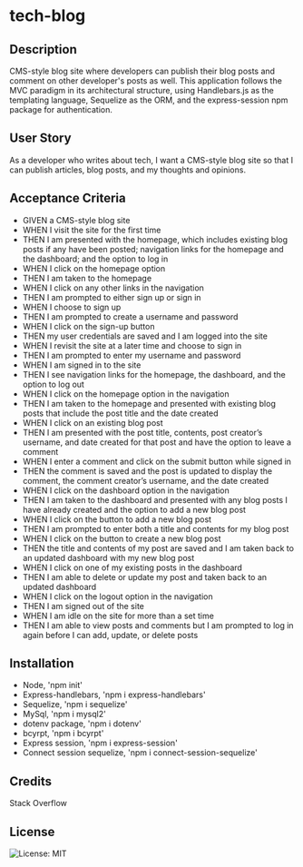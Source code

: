 # tech-blog

## Description 

CMS-style blog site where developers can publish their blog posts and comment on other developer's posts as well. This application follows the MVC paradigm in its architectural structure, using Handlebars.js as the templating language, Sequelize as the ORM, and the express-session npm package for authentication.

## User Story

As a developer who writes about tech, I want a CMS-style blog site so that I can publish articles, blog posts, and my thoughts and opinions.

## Acceptance Criteria

 - GIVEN a CMS-style blog site
 - WHEN I visit the site for the first time
 - THEN I am presented with the homepage, which includes existing blog posts if any have been posted; navigation links for the homepage and the dashboard; and the option to log in
 - WHEN I click on the homepage option
 - THEN I am taken to the homepage
 - WHEN I click on any other links in the navigation
 - THEN I am prompted to either sign up or sign in
 - WHEN I choose to sign up
 - THEN I am prompted to create a username and password
 - WHEN I click on the sign-up button
 - THEN my user credentials are saved and I am logged into the site
 - WHEN I revisit the site at a later time and choose to sign in
 - THEN I am prompted to enter my username and password
 - WHEN I am signed in to the site
 - THEN I see navigation links for the homepage, the dashboard, and the option to log out
 - WHEN I click on the homepage option in the navigation
 - THEN I am taken to the homepage and presented with existing blog posts that include the post title and the date created
 - WHEN I click on an existing blog post
 - THEN I am presented with the post title, contents, post creator’s username, and date created for that post and have the option to leave a comment
 - WHEN I enter a comment and click on the submit button while signed in
 - THEN the comment is saved and the post is updated to display the comment, the comment creator’s username, and the date created
 - WHEN I click on the dashboard option in the navigation
 - THEN I am taken to the dashboard and presented with any blog posts I have already created and the option to add a new blog post
 - WHEN I click on the button to add a new blog post
 - THEN I am prompted to enter both a title and contents for my blog post
 - WHEN I click on the button to create a new blog post
 - THEN the title and contents of my post are saved and I am taken back to an updated dashboard with my new blog post
 - WHEN I click on one of my existing posts in the dashboard
 - THEN I am able to delete or update my post and taken back to an updated dashboard
 - WHEN I click on the logout option in the navigation
 - THEN I am signed out of the site
 - WHEN I am idle on the site for more than a set time
 - THEN I am able to view posts and comments but I am prompted to log in again before I can add, update, or delete posts


## Installation

 - Node, 'npm init'
 - Express-handlebars, 'npm i express-handlebars'
 - Sequelize, 'npm i sequelize'
 - MySql, 'npm i mysql2'
 - dotenv package, 'npm i dotenv'
 - bcyrpt, 'npm i bcyrpt'
 - Express session, 'npm i express-session'
 - Connect session sequelize, 'npm i connect-session-sequelize'



## Credits

Stack Overflow

## License 

![License: MIT](https://img.shields.io/badge/License-MIT-yellow.svg)